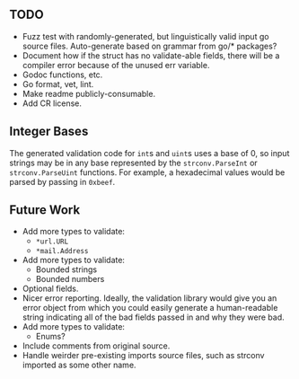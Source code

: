 TODO
----
 - Fuzz test with randomly-generated, but linguistically valid input go
   source files.  Auto-generate based on grammar from go/\* packages?
 - Document how if the struct has no validate-able fields, there will be
   a compiler error because of the unused err variable.
 - Godoc functions, etc.
 - Go format, vet, lint.
 - Make readme publicly-consumable.
 - Add CR license.

Integer Bases
-------------
The generated validation code for `int`s and `uint`s uses a base of 0,
so input strings may be in any base represented by the
`strconv.ParseInt` or `strconv.ParseUint` functions.  For example, a
hexadecimal values would be parsed by passing in `0xbeef`.

Future Work
-----------
 - Add more types to validate:
    - `*url.URL`
    - `*mail.Address`
 - Add more types to validate:
    - Bounded strings
    - Bounded numbers
 - Optional fields.
 - Nicer error reporting.  Ideally, the validation library would give
   you an error object from which you could easily generate a
   human-readable string indicating all of the bad fields passed in and
   why they were bad.
 - Add more types to validate:
    - Enums?
 - Include comments from original source.
 - Handle weirder pre-existing imports source files, such as strconv
   imported as some other name.
